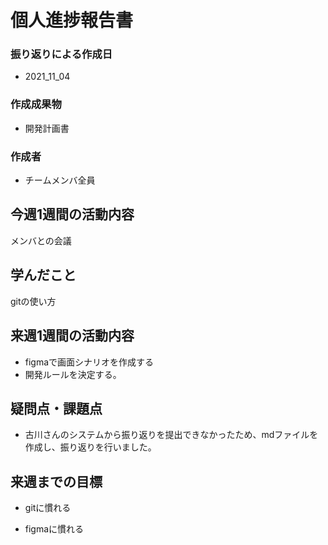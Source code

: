 # 個人進捗報告書
### 振り返りによる作成日
- 2021_11_04

### 作成成果物
- 開発計画書

### 作成者
- チームメンバ全員

## 今週1週間の活動内容
メンバとの会議

## 学んだこと
gitの使い方

## 来週1週間の活動内容
- figmaで画面シナリオを作成する
- 開発ルールを決定する。

## 疑問点・課題点
- 古川さんのシステムから振り返りを提出できなかったため、mdファイルを作成し、振り返りを行いました。

## 来週までの目標
- gitに慣れる

- figmaに慣れる  

